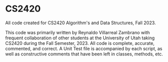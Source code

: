 # CS2420
All code created for CS2420 Algorithm's and Data Structures, Fall 2023.

This code was primarily written by Reynaldo Villarreal Zambrano with frequent collaboration of other students at the University of Utah taking CS2420
during the Fall Semester, 2023. All code is complete, accurate, commented, and correct. A Unit Test file is accompanied by each script, as well as 
constructive comments that have been left in classes, methods, etc. 
